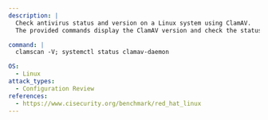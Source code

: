 ```yaml
---
description: |
  Check antivirus status and version on a Linux system using ClamAV.
  The provided commands display the ClamAV version and check the status of the clamav-daemon service, aiding in configuration review and security assessment.

command: |
  clamscan -V; systemctl status clamav-daemon

OS:
  - Linux
attack_types:
  - Configuration Review
references:
  - https://www.cisecurity.org/benchmark/red_hat_linux
---
```

